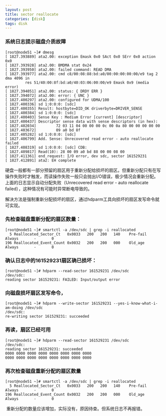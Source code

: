 ```yaml
---
layout: post
title: sector reallocate
categories: [disk]
tags: disk
---
```





### 系统日志提示磁盘介质故障

```
[root@node51 ~]# dmesg 
[ 1827.393889] ata2.00: exception Emask 0x0 SAct 0x0 SErr 0x0 action 0x0
[ 1827.393928] ata2.00: BMDMA stat 0x24
[ 1827.393950] ata2.00: failed command: READ DMA
[ 1827.393977] ata2.00: cmd c8/00:08:88:bd:a0/00:00:00:00:00/e9 tag 2 dma 4096 in
         res 51/40:00:8f:bd:a0/40:03:06:00:00/e9 Emask 0x9 (media error)
[ 1827.394051] ata2.00: status: { DRDY ERR }
[ 1827.394072] ata2.00: error: { UNC }
[ 1827.400297] ata2.00: configured for UDMA/100
[ 1827.400336] sd 1:0:0:0: [sdc]  
[ 1827.400355] Result: hostbyte=DID_OK driverbyte=DRIVER_SENSE
[ 1827.400384] sd 1:0:0:0: [sdc]  
[ 1827.400403] Sense Key : Medium Error [current] [descriptor]
[ 1827.400437] Descriptor sense data with sense descriptors (in hex):
[ 1827.402034]         72 03 11 04 00 00 00 0c 00 0a 80 00 00 00 00 00 
[ 1827.403672]         09 a0 bd 8f 
[ 1827.405282] sd 1:0:0:0: [sdc]  
[ 1827.406799] Add. Sense: Unrecovered read error - auto reallocate failed
[ 1827.408319] sd 1:0:0:0: [sdc] CDB: 
[ 1827.409817] Read(10): 28 00 09 a0 bd 88 00 00 08 00
[ 1827.411361] end_request: I/O error, dev sdc, sector 161529231
[ 1827.412891] ata2: EH complete
```

硬盘一般都有一部分预留的扇区用于重新分配给损坏的扇区。但重新分配只有在写操作失败时才触发，而读操作失败一般只会抛出I/O错误，极少情况会重新分配。上面的日志显示自动分配失败（Unrecovered read error - auto reallocate failed），这种情况有可能时异常断电导致的。

解决方法是强制重新分配损坏的扇区，通过hdparm工具向损坏的扇区发写命令就可实现。

### 先检查磁盘重新分配的扇区数量：

```
[root@node51 ~]# smartctl -a /dev/sdc | grep -i reallocated
  5 Reallocated_Sector_Ct   0x0033   200   200   140    Pre-fail  Always       -       0
196 Reallocated_Event_Count 0x0032   200   200   000    Old_age   Always       -       0
```

### 确认日志中的161529231扇区确已损坏：

```
[root@node51 ~]# hdparm --read-sector 161529231 /dev/sdc
/dev/sdc:
reading sector 161529231: FAILED: Input/output error
```

### 向磁盘损坏扇区发写命令，

```
[root@node51 ~]# hdparm --write-sector 161529231 --yes-i-know-what-i-am-doing /dev/sdc
/dev/sdc:
re-writing sector 161529231: succeeded
```

### 再读，扇区已经可用

```
[root@node51 ~]# hdparm --read-sector 161529231 /dev/sdc
/dev/sdc:
reading sector 161529231: succeeded
0000 0000 0000 0000 0000 0000 0000 0000
0000 0000 0000 0000 0000 0000 0000 0000
```

### 再次检查磁盘重新分配的扇区数量

```
[root@node51 ~]# smartctl -a /dev/sdc | grep -i reallocated
  5 Reallocated_Sector_Ct   0x0033   200   200   140    Pre-fail  Always       -       0
196 Reallocated_Event_Count 0x0032   200   200   000    Old_age   Always       -       0
```
﻿
重新分配的数量应该增加，实际没有，原因待查。但系统日志不再报错。

